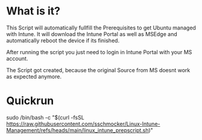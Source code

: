 # What is it?
This Script will automatically fullfill the Prerequisites to get Ubuntu managed with Intune. 
It will download the Intune Portal as well as MSEdge and automatically reboot the device if its finished. 

After running the script you just need to login in Intune Portal with your MS account.

The Script got created, because the original Source from MS doesnt work as expected anymore. 

# Quickrun
sudo /bin/bash -c "$(curl -fsSL https://raw.githubusercontent.com/sschmocker/Linux-Intune-Management/refs/heads/main/linux_intune_prepscript.sh)"
